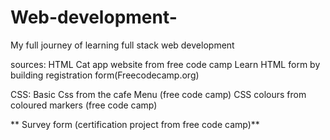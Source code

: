 # Web-development-

My full journey of learning full stack web development


sources:
HTML 
    Cat app website from free code camp
    Learn HTML form by building registration form(Freecodecamp.org)

CSS:
    Basic Css from the cafe Menu (free code camp)
    CSS colours from coloured markers (free code camp)
   
   ** Survey form (certification project from free code camp)**
    
    

